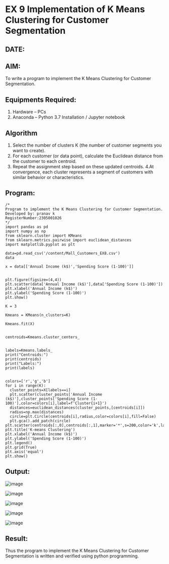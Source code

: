 # EX 9 Implementation of K Means Clustering for Customer Segmentation
## DATE:
## AIM:
To write a program to implement the K Means Clustering for Customer Segmentation.

## Equipments Required:
1. Hardware – PCs
2. Anaconda – Python 3.7 Installation / Jupyter notebook

## Algorithm
1. Select the number of clusters K (the number of customer segments you want to create).
2. For each customer (or data point), calculate the Euclidean distance from the customer to each centroid.
3. Repeat the assignment step based on these updated centroids.
4.At convergence, each cluster represents a segment of customers with similar behavior or characteristics. 

## Program:
```
/*
Program to implement the K Means Clustering for Customer Segmentation.
Developed by: pranav k
RegisterNumber:2305001026
*/
import pandas as pd
import numpy as np
from sklearn.cluster import KMeans
from sklearn.metrics.pairwise import euclidean_distances
import matplotlib.pyplot as plt

data=pd.read_csv('/content/Mall_Customers_EX8.csv')
data

x = data[['Annual Income (k$)','Spending Score (1-100)']]


plt.figure(figsize=(4,4))
plt.scatter(data['Annual Income (k$)'],data['Spending Score (1-100)'])
plt.xlabel('Annual Income (k$)')
plt.ylabel('Spending Score (1-100)')
plt.show()

K = 3

Kmeans = KMeans(n_clusters=K)

Kmeans.fit(X)


centroids=Kmeans.cluster_centers_


labels=Kmeans.labels_
print("Centroids:")
print(centroids)
print("Labels:")
print(labels)


colors=['r','g','b']
for i in range(K):
  cluster_points=X[labels==i]
  plt.scatter(cluster_points['Annual Income (k$)'],cluster_points['Spending Score (1-100)'],color=colors[i],label=f'Cluster{i+1}')
  distances=euclidean_distances(cluster_points,[centroids[i]])
  radius=np.max(distances)
  circle=plt.Circle(centroids[i],radius,color=colors[i],fill=False)
  plt.gca().add_patch(circle)
plt.scatter(centroids[:,0],centroids[:,1],marker='*',s=200,color='k',label='Centroids')
plt.title('K-means Clustering')
plt.xlabel('Annual Income (k$)')
plt.ylabel('Spending Score (1-100)')
plt.legend()
plt.grid(True)
plt.axis('equal')
plt.show()
```

## Output:

![image](https://github.com/user-attachments/assets/44993ba2-3138-458c-9d62-bb95ebc77d38)

![image](https://github.com/user-attachments/assets/087167dd-fe7d-42d9-ae56-73344fbcaf78)

![image](https://github.com/user-attachments/assets/6989ac6c-23f0-43a9-a416-56d76b28e755)

![image](https://github.com/user-attachments/assets/92043538-fb28-41e3-a894-8419f18723cc)

![image](https://github.com/user-attachments/assets/af3934b3-f402-42e9-b605-5b34a36c8657)






## Result:
Thus the program to implement the K Means Clustering for Customer Segmentation is written and verified using python programming.
